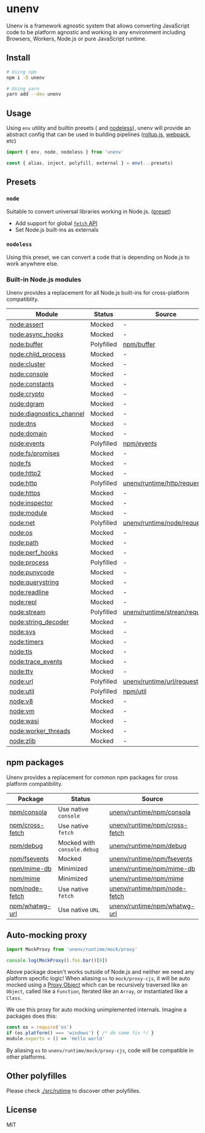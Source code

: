 # unenv

Unenv is a framework agnostic system that allows converting JavaScript code to be platform agnostic and working in any environment including Browsers, Workers, Node.js or pure JavaScript runtime.

## Install


```bash
# Using npm
npm i -D unenv

# Using yarn
yarn add --dev unenv
```

## Usage

Using `env` utility and builtin presets ( and [nodeless](./src/presets/nodeless.ts)), unenv will provide an abstract config that can be used in building pipelines ([rollup.js](https://rollupjs.org), [webpack](https://webpack.js.org), etc)

```js
import { env, node, nodeless } from 'unenv'

const { alias, inject, polyfill, external } = env(...presets)
```

## Presets

### `node`

Suitable to convert universal libraries working in Node.js. ([preset]([node](./src/presets/node.ts)))

- Add support for global [`fetch` API](https://developer.mozilla.org/en-US/docs/Web/API/Fetch_API)
- Set Node.js built-ins as externals

### `nodeless`

Using this preset, we can convert a code that is depending on Node.js to work anywhere else.

### Built-in Node.js modules

Unenv provides a replacement for all Node.js built-ins for cross-platform compatiblity.

Module | Status | Source
-------|--------|---------------
[node:assert](https://nodejs.org/api/assert.html) | Mocked | -
[node:async_hooks](https://nodejs.org/api/async_hooks.html) | Mocked | -
[node:buffer](https://nodejs.org/api/buffer.html) | Polyfilled | [npm/buffer](https://www.npmjs.com/package/buffer)
[node:child_process](https://nodejs.org/api/child_process.html) | Mocked | -
[node:cluster](https://nodejs.org/api/cluster.html) | Mocked | -
[node:console](https://nodejs.org/api/console.html) | Mocked | -
[node:constants](https://nodejs.org/api/constants.html) | Mocked | -
[node:crypto](https://nodejs.org/api/crypto.html) | Mocked | -
[node:dgram](https://nodejs.org/api/dgram.html) | Mocked | -
[node:diagnostics_channel](https://nodejs.org/api/diagnostics_channel.html) | Mocked | -
[node:dns](https://nodejs.org/api/dns.html) | Mocked | -
[node:domain](https://nodejs.org/api/domain.html) | Mocked | -
[node:events](https://nodejs.org/api/events.html) | Polyfilled | [npm/events](https://www.npmjs.com/package/events)
[node:fs/promises](https://nodejs.org/api/fs/promises.html) | Mocked | -
[node:fs](https://nodejs.org/api/fs.html) | Mocked | -
[node:http2](https://nodejs.org/api/http2.html) | Mocked | -
[node:http](https://nodejs.org/api/http.html) | Polyfilled | [unenv/runtime/http/request](./src/runtime/node/http)
[node:https](https://nodejs.org/api/https.html) | Mocked | -
[node:inspector](https://nodejs.org/api/inspector.html) | Mocked | -
[node:module](https://nodejs.org/api/module.html) | Mocked | -
[node:net](https://nodejs.org/api/net.html) | Polyfilled | [unenv/runtime/node/request](./src/runtime/node/net)
[node:os](https://nodejs.org/api/os.html) | Mocked | -
[node:path](https://nodejs.org/api/path.html) | Mocked | -
[node:perf_hooks](https://nodejs.org/api/perf_hooks.html) | Mocked | -
[node:process](https://nodejs.org/api/process.html) | Polyfilled | -
[node:punycode](https://nodejs.org/api/punycode.html) | Mocked | -
[node:querystring](https://nodejs.org/api/querystring.html) | Mocked | -
[node:readline](https://nodejs.org/api/readline.html) | Mocked | -
[node:repl](https://nodejs.org/api/repl.html) | Mocked | -
[node:stream](https://nodejs.org/api/stream.html) | Polyfilled | [unenv/runtime/strean/request](./src/runtime/node/stream)
[node:string_decoder](https://nodejs.org/api/string_decoder.html) | Mocked | -
[node:sys](https://nodejs.org/api/sys.html) | Mocked | -
[node:timers](https://nodejs.org/api/timers.html) | Mocked | -
[node:tls](https://nodejs.org/api/tls.html) | Mocked | -
[node:trace_events](https://nodejs.org/api/trace_events.html) | Mocked | -
[node:tty](https://nodejs.org/api/tty.html) | Mocked | -
[node:url](https://nodejs.org/api/url.html) | Polyfilled | [unenv/runtime/url/request](./src/runtime/node/url)
[node:util](https://nodejs.org/api/util.html) | Polyfilled | [npm/util](https://www.npmjs.com/package/util)
[node:v8](https://nodejs.org/api/v8.html) | Mocked | -
[node:vm](https://nodejs.org/api/vm.html) | Mocked | -
[node:wasi](https://nodejs.org/api/wasi.html) | Mocked | -
[node:worker_threads](https://nodejs.org/api/worker_threads.html) | Mocked | -
[node:zlib](https://nodejs.org/api/zlib.html) | Mocked | -

## npm packages

Unenv provides a replacement for common npm packages for cross platform compatibility.

Package | Status | Source
-------|--------|---------------
[npm/consola](https://www.npmjs.com/package/consola) | Use native `console` | [unenv/runtime/npm/consola](./src/runtime/npm/consola.ts)
[npm/cross-fetch](https://www.npmjs.com/package/node-fetch) | Use native `fetch` | [unenv/runtime/npm/cross-fetch](./src/runtime/npm/cross-fetch.ts)
[npm/debug](https://www.npmjs.com/package/debug) | Mocked with `console.debug` | [unenv/runtime/npm/debug](./src/runtime/npm/debug.ts)
[npm/fsevents](https://www.npmjs.com/package/fsevents) | Mocked | [unenv/runtime/npm/fsevents](./src/runtime/npm/fsevents.ts)
[npm/mime-db](https://www.npmjs.com/package/mime-db) | Minimized | [unenv/runtime/npm/mime-db](./src/runtime/npm/mime-db.ts)
[npm/mime](https://www.npmjs.com/package/mime) | Minimized | [unenv/runtime/npm/mime](./src/runtime/npm/mime.ts)
[npm/node-fetch](https://www.npmjs.com/package/node-fetch) | Use native `fetch` | [unenv/runtime/npm/node-fetch](./src/runtime/npm/node-fetch.ts)
[npm/whatwg-url](https://www.npmjs.com/package/whatwg-url) | Use native `URL` | [unenv/runtime/npm/whatwg-url](./src/runtime/npm/whatwg-url.ts)

## Auto-mocking proxy

```js
import MockProxy from 'unenv/runtime/mock/proxy'

console.log(MockProxy().foo.bar()[0])
```



Above package doesn't works outside of Node.js and neither we need any platform specific logic! When aliasing `os` to `mock/proxy-cjs`, it will be auto mocked using a [Proxy Object](https://developer.mozilla.org/en-US/docs/Web/JavaScript/Reference/Global_Objects/Proxy) which can be recursively traversed like an `Object`, called like a `Function`, Iterated like an `Array`, or instantiated like a `Class`.

We use this proxy for auto mocking unimplemented internals. Imagine a packages does this:

```js
const os = require('os')
if (os.platform() === 'windows') { /* do some fix */ }
module.exports = () => 'Hello world'
```

By aliasing `os` to `unenv/runtime/mock/proxy-cjs`, code will be compatible in other platforms.

## Other polyfilles

Please check [./src/rutime](./src/runtime) to discover other polyfilles.

## License

MIT
